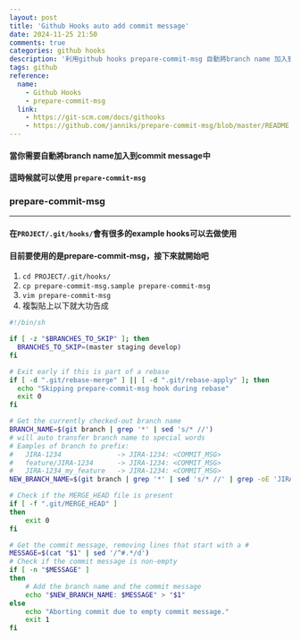 ```yaml
---
layout: post
title: 'Github Hooks auto add commit message'
date: 2024-11-25 21:50
comments: true
categories: github hooks
description: '利用github hooks prepare-commit-msg 自動將branch name 加入到 commit message'
tags: github
reference:
  name:
    - Github Hooks
    - prepare-commit-msg
  link:
    - https://git-scm.com/docs/githooks
    - https://github.com/janniks/prepare-commit-msg/blob/master/README.md
---
```


#### 當你需要自動將branch name加入到commit message中
#### 這時候就可以使用 `prepare-commit-msg`

### prepare-commit-msg
***
#### 在`PROJECT/.git/hooks/`會有很多的example hooks可以去做使用
#### 目前要使用的是prepare-commit-msg，接下來就開始吧

1. `cd PROJECT/.git/hooks/`
2. `cp prepare-commit-msg.sample prepare-commit-msg`
3. `vim prepare-commit-msg`
4. 複製貼上以下就大功告成

```sh
#!/bin/sh

if [ -z "$BRANCHES_TO_SKIP" ]; then
  BRANCHES_TO_SKIP=(master staging develop)
fi

# Exit early if this is part of a rebase
if [ -d ".git/rebase-merge" ] || [ -d ".git/rebase-apply" ]; then
  echo "Skipping prepare-commit-msg hook during rebase"
  exit 0
fi

# Get the currently checked-out branch name
BRANCH_NAME=$(git branch | grep '*' | sed 's/* //')
# will auto transfer branch name to special words
# Eamples of branch to prefix:
#   JIRA-1234              -> JIRA-1234: <COMMIT_MSG>
#   feature/JIRA-1234      -> JIRA-1234: <COMMIT_MSG>
#   JIRA-1234_my_feature   -> JIRA-1234: <COMMIT_MSG>
NEW_BRANCH_NAME=$(git branch | grep '*' | sed 's/* //' | grep -oE 'JIRA-[0-9]+')

# Check if the MERGE_HEAD file is present
if [ -f ".git/MERGE_HEAD" ]
then
    exit 0
fi

# Get the commit message, removing lines that start with a #
MESSAGE=$(cat "$1" | sed '/^#.*/d')
# Check if the commit message is non-empty
if [ -n "$MESSAGE" ]
then
    # Add the branch name and the commit message
    echo "$NEW_BRANCH_NAME: $MESSAGE" > "$1"
else
    echo "Aborting commit due to empty commit message."
    exit 1
fi
```
